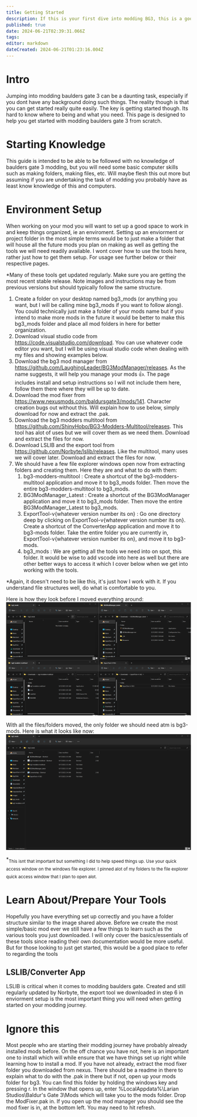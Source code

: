 ```yaml
---
title: Getting Started
description: If this is your first dive into modding BG3, this is a good place to start!
published: true
date: 2024-06-21T02:39:31.066Z
tags: 
editor: markdown
dateCreated: 2024-06-21T01:23:16.004Z
---
```


# Intro

Jumping into modding baulders gate 3 can be a daunting task, especially if you dont have any background doing such things. The reality though is that you can get started really quite easily. The key is getting started though. Its hard to know where to being and what you need. This page is designed to help you get started with modding baulders gate 3 from scratch.

# Starting Knowledge
This guide is intended to be able to be followed with no knowledge of baulders gate 3 modding, but you will need some basic computer skills such as making folders, making files, etc. Will maybe flesh this out more but assuming if you are undertaking the task of modding you probably have as least know knowledge of this and computers.

# Environment Setup
When working on your mod you will want to set up a good space to work in and keep things organized, ie an enviroment. Setting up an enviorment or project folder in the most simple terms would be to just make a folder that will house all the future mods you plan on making as well as getting the tools we will need readily available. I wont cover how to use the tools here, rather just how to get them setup. For usage see further below or their respective pages.

*Many of these tools get updated regularly. Make sure you are getting the most recent stable release. Note images and instructions may be from previous versions but should typically follow the same structure.

1. Create a folder on your desktop named bg3_mods (or anything you want, but I will be calling mine bg3_mods if you want to follow along). You could technically just make a folder of your mods name but if you intend to make more mods in the future it would be better to make this bg3_mods folder and place all mod folders in here for better organization.
2. Download visual studio code from https://code.visualstudio.com/download. You can use whatever code editor you want, but I will be using visual studio code when dealing with my files and showing examples below.
3. Download the bg3 mod manager from https://github.com/LaughingLeader/BG3ModManager/releases. As the name suggests, it will help you manage your mods 👍. The page includes install and setup instructions so I will not include them here, follow them there where they will be up to date.
4. Download the mod fixer from https://www.nexusmods.com/baldursgate3/mods/141. Character creation bugs out without this. Will explain how to use below, simply download for now and extract the .pak.
5. Download the bg3 modders multitool from https://github.com/ShinyHobo/BG3-Modders-Multitool/releases. This tool has alot of uses but we will cover them as we need them. Download and extract the files for now.
6. Download LSLIB and the export tool from https://github.com/Norbyte/lslib/releases. Like the multitool, many uses we will cover later. Download and extract the files for now.
7. We should have a few file explorer windows open now from extracting folders and creating them. Here they are and what to do with them:
   1. bg3-modders-multitool : Create a shortcut of the bg3-modders-multitool application and move it to bg3_mods folder. Then move the entire bg3-modders-multitool to bg3_mods.
   2. BG3ModManager_Latest : Create a shortcut of the BG3ModManager application and move it to bg3_mods folder. Then move the entire BG3ModManager_Latest to bg3_mods.
   3. ExportTool-v{whatever version number its on} : Go one directory deep by clicking on ExportTool-v{whatever version number its on}. Create a shortcut of the ConverterApp application and move it to bg3-mods folder. Take the entire folder you are currently in, ExportTool-v{whatever version number its on}, and move it to bg3-mods.
   4. bg3_mods : We are getting all the tools we need into on spot, this folder. It would be wise to add vscode into here as well but there are other better ways to access it which I cover below when we get into working with the tools.

*Again, it doesn't need to be like this, it's just how I work with it. If you understand file structures well, do what is comfortable to you.

Here is how they look before I moved everything around:
![268487717-6c8a580d-455a-4013-b6c2-e9c58ec55578.png](/tutorials/getting_started/268487717-6c8a580d-455a-4013-b6c2-e9c58ec55578.png)

With all the files/folders moved, the only folder we should need atm is bg3-mods. Here is what it looks like now:
![268488734-0c6119b4-2f0a-4b3b-a9e5-85ec7c9fd9b1.png](/tutorials/getting_started/268488734-0c6119b4-2f0a-4b3b-a9e5-85ec7c9fd9b1.png)

*<sub>This isnt that important but something I did to help speed things up. Use your quick access window on the windows file explorer. I pinned alot of my folders to the file explorer quick access window that I plan to open alot.</sub>


# Learn About/Prepare Your Tools
Hopefully you have everything set up correctly and you have a folder structure similar to the image shared above. Before we create the most simple/basic mod ever we still have a few things to learn such as the various tools you just downloaded. I will only cover the basics/essentials of these tools since reading their own documentation would be more useful. But for those looking to just get started, this would be a good place to refer to regarding the tools

## LSLIB/Converter App
LSLIB is critical when it comes to modding baulders gate. Created and still regularly updated by Norbyte, the export tool we downloaded in step 6 in enviorment setup is the most important thing you will need when getting started on your modding journey.






# Ignore this
Most people who are starting their modding journey have probably already installed mods before. On the off chance you have not, here is an important one to install which will while ensure that we have things set up right while learning how to install a mod. If you have not already, extract the mod fixer folder you downloaded from nexus. There should be a readme in there to explain what to do with the .pak in there but if not, open up your mods folder for bg3. You can find this folder by holding the windows key and pressing r. In the window that opens up, enter %LocalAppdata%\Larian Studios\Baldur's Gate 3\Mods which will take you to the mods folder. Drop the ModFixer.pak in. If you open up the mod manager you should see the mod fixer is in, at the bottom left. You may need to hit refresh.